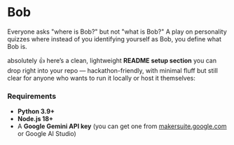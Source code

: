 # Bob
Everyone asks "where is Bob?" but not "what is Bob?" A play on personality quizzes where instead of you identifying yourself as Bob, you define what Bob is.


absolutely 👍 here’s a clean, lightweight **README setup section** you can drop right into your repo — hackathon-friendly, with minimal fluff but still clear for anyone who wants to run it locally or host it themselves:


### Requirements

* **Python 3.9+**
* **Node.js 18+**
* A **Google Gemini API key** (you can get one from [makersuite.google.com](https://makersuite.google.com) or Google AI Studio)

